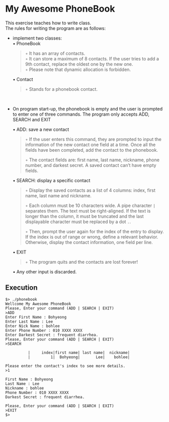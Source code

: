 # My Awesome PhoneBook

This exercise teaches how to write class.    
The rules for writing the program are as follows:   
* implement two classes:   
  • PhoneBook   
  > ◦ It has an array of contacts.   
	> ◦ It can store a maximum of 8 contacts. If the user tries to add a 9th contact, replace the oldest one by the new one.   
	> ◦ Please note that dynamic allocation is forbidden.
  
  • Contact   
  >	◦ Stands for a phonebook contact.
  </br>
* On program start-up, the phonebook is empty and the user is prompted to enter one of three commands. The program only accepts ADD, SEARCH and EXIT   

  • ADD: save a new contact
	> ◦ If the user enters this command, they are prompted to input the information of the new contact one field at a time. Once all the fields have been completed, add the contact to the phonebook.
  > 
	> ◦ The contact fields are: first name, last name, nickname, phone number, and darkest secret. A saved contact can’t have empty fields.
  
  • SEARCH: display a specific contact   
  > ◦ Display the saved contacts as a list of 4 columns: index, first name, last name and nickname.
  > 
  > ◦ Each column must be 10 characters wide. A pipe character `|` separates them. The text must be right-aligned. If the text is longer than the column, it must be truncated and the last displayable character must be replaced by a dot `.`.
  > 
  > ◦ Then, prompt the user again for the index of the entry to display. If the index is out of range or wrong, define a relevant behavior. Otherwise, display the contact information, one field per line.

  • EXIT   
  > ◦ The program quits and the contacts are lost forever!

  • Any other input is discarded.

## Execution

```
$> ./phonebook
Wellcome My Awesome PhoneBook
Please, Enter your command (ADD | SEARCH | EXIT)
>ADD
Enter First Name : Bohyeong
Enter Last Name : Lee
Enter Nick Name : bohlee
Enter Phone Number : 010 XXXX XXXX
Enter Darkest Secret : frequent diarrhea.
Please, Enter your command (ADD | SEARCH | EXIT)
>SEARCH

          |     index|first name| last name|  nickname|
          |         1|  Bohyeong|       Lee|    bohlee|

Please enter the contact's index to see more details.
>1
  
First Name : Bohyeong
Last Name : Lee
Nickname : bohlee
Phone Number : 010 XXXX XXXX
Darkest Secret : frequent diarrhea.
  
Please, Enter your command (ADD | SEARCH | EXIT)
>EXIT
$>
```
